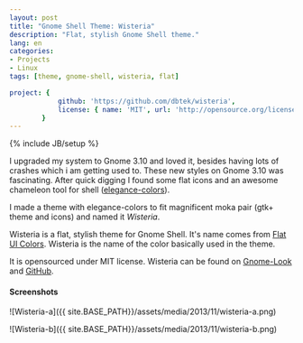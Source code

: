 ```yaml
---
layout: post
title: "Gnome Shell Theme: Wisteria"
description: "Flat, stylish Gnome Shell theme."
lang: en
categories:
- Projects
- Linux
tags: [theme, gnome-shell, wisteria, flat]

project: {
            github: 'https://github.com/dbtek/wisteria',
            license: { name: 'MIT', url: 'http://opensource.org/licenses/MIT' }
        }
---
```

{% include JB/setup %}

I upgraded my system to Gnome 3.10 and loved it, besides having lots of crashes which i am getting used to. These new styles on Gnome 3.10 was fascinating. After quick digging I found some flat icons and an awesome chameleon tool for shell ([elegance-colors](http://satya164.deviantart.com/art/Gnome-Shell-Elegance-Colors-305966388)).

I made a theme with elegance-colors to fit magnificent moka pair (gtk+ theme and icons) and named it *Wisteria*.

Wisteria is a flat, stylish theme for Gnome Shell. It's name comes from [Flat UI Colors](http://flatuicolors.com). Wisteria is the name of the color basically used in the theme.

It is opensourced under MIT license. Wisteria can be found on [Gnome-Look](http://gnome-look.org/content/show.php/Wisteria?content=161994) and [GitHub](https://github.com/dbtek/wisteria).

#### Screenshots

![Wisteria-a]({{ site.BASE_PATH}}/assets/media/2013/11/wisteria-a.png)

![Wisteria-b]({{ site.BASE_PATH}}/assets/media/2013/11/wisteria-b.png)
